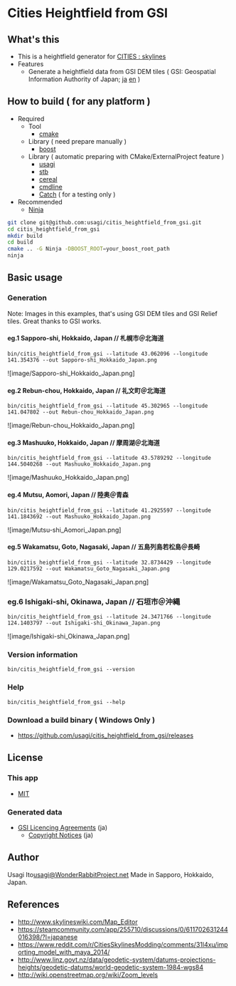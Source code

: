 # Cities Heightfield from GSI

## What's this

- This is a heightfield generator for [CITIES : skylines](http://store.steampowered.com/app/255710)
- Features
    - Generate a heightfield data from GSI DEM tiles ( GSI: Geospatial Information Authority of Japan; [ja](http://www.gsi.go.jp/) [en](http://www.gsi.go.jp/ENGLISH/) )

## How to build ( for any platform )

- Required
    - Tool
        - [cmake](https://github.com/Kitware/CMake)
    - Library ( need prepare manually )
        - [boost](https://github.com/boostorg/boost)
    - Library ( automatic preparing with CMake/ExternalProject feature )
        - [usagi](https://github.com/usagi/usagi)
        - [stb](https://github.com/nothings/stb)
        - [cereal](https://github.com/USCiLab/cereal)
        - [cmdline](https://github.com/tanakh/cmdline)
        - [Catch](https://github.com/philsquared/Catch) ( for a testing only )
- Recommended
    - [Ninja](https://github.com/ninja-build/ninja)

```sh
git clone git@github.com:usagi/citis_heightfield_from_gsi.git
cd citis_heightfield_from_gsi
mkdir build
cd build
cmake .. -G Ninja -DBOOST_ROOT=your_boost_root_path
ninja
```

## Basic usage

### Generation

Note: Images in this examples, that's using GSI DEM tiles and GSI Relief tiles. Great thanks to GSI works.

#### eg.1 Sapporo-shi, Hokkaido, Japan // 札幌市＠北海道

```
bin/citis_heightfield_from_gsi --latitude 43.062096 --longitude 141.354376 --out Sapporo-shi_Hokkaido_Japan.png
```

![image/Sapporo-shi_Hokkaido_Japan.png]

#### eg.2 Rebun-chou, Hokkaido, Japan // 礼文町＠北海道

```
bin/citis_heightfield_from_gsi --latitude 45.302965 --longitude 141.047802 --out Rebun-chou_Hokkaido_Japan.png
```

![image/Rebun-chou_Hokkaido_Japan.png]

#### eg.3 Mashuuko, Hokkaido, Japan // 摩周湖＠北海道

```
bin/citis_heightfield_from_gsi --latitude 43.5789292 --longitude 144.5040268 --out Mashuuko_Hokkaido_Japan.png
```

![image/Mashuuko_Hokkaido_Japan.png]

#### eg.4 Mutsu, Aomori, Japan // 陸奥＠青森

```
bin/citis_heightfield_from_gsi --latitude 41.2925597 --longitude 141.1843692 --out Mashuuko_Hokkaido_Japan.png
```

![image/Mutsu-shi_Aomori_Japan.png]

#### eg.5 Wakamatsu, Goto, Nagasaki, Japan // 五島列島若松島＠長崎

```
bin/citis_heightfield_from_gsi --latitude 32.8734429 --longitude 129.0217592 --out Wakamatsu_Goto_Nagasaki_Japan.png
```

![image/Wakamatsu_Goto_Nagasaki_Japan.png]

### eg.6 Ishigaki-shi, Okinawa, Japan // 石垣市＠沖縄

```
bin/citis_heightfield_from_gsi --latitude 24.3471766 --longitude 124.1403797 --out Ishigaki-shi_Okinawa_Japan.png
```

![image/Ishigaki-shi_Okinawa_Japan.png]

### Version information

```
bin/citis_heightfield_from_gsi --version
```

### Help

```
bin/citis_heightfield_from_gsi --help
```

### Download a build binary ( Windows Only )

- https://github.com/usagi/citis_heightfield_from_gsi/releases

## License

### This app

- [MIT](LICENCE.md)

### Generated data

- [GSI Licencing Agreements](http://www.gsi.go.jp/LAW/2930-index.html) (ja)
    - [Copyright Notices](http://www.gsi.go.jp/LAW/2930-meizi.html) (ja)

## Author

Usagi Ito<usagi@WonderRabbitProject.net>
Made in Sapporo, Hokkaido, Japan.

## References

- http://www.skylineswiki.com/Map_Editor
- https://steamcommunity.com/app/255710/discussions/0/611702631244016398/?l=japanese
- https://www.reddit.com/r/CitiesSkylinesModding/comments/31l4xu/importing_model_with_maya_2014/
- http://www.linz.govt.nz/data/geodetic-system/datums-projections-heights/geodetic-datums/world-geodetic-system-1984-wgs84
- http://wiki.openstreetmap.org/wiki/Zoom_levels
